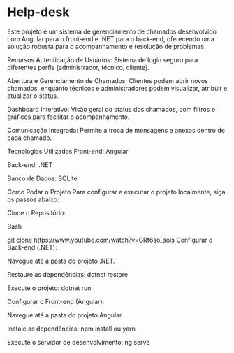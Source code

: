  <h1>Help-desk</h1>
Este projeto é um sistema de gerenciamento de chamados desenvolvido com Angular para o front-end e .NET para o back-end, oferecendo uma solução robusta para o acompanhamento e resolução de problemas.

Recursos
Autenticação de Usuários: Sistema de login seguro para diferentes perfis (administrador, técnico, cliente).

Abertura e Gerenciamento de Chamados: Clientes podem abrir novos chamados, enquanto técnicos e administradores podem visualizar, atribuir e atualizar o status.

Dashboard Interativo: Visão geral do status dos chamados, com filtros e gráficos para facilitar o acompanhamento.

Comunicação Integrada: Permite a troca de mensagens e anexos dentro de cada chamado.

Tecnologias Utilizadas
Front-end: Angular

Back-end: .NET

Banco de Dados: SQLite

Como Rodar o Projeto
Para configurar e executar o projeto localmente, siga os passos abaixo:

Clone o Repositório:

Bash

git clone https://www.youtube.com/watch?v=GRf6so_sois
Configurar o Back-end (.NET):

Navegue até a pasta do projeto .NET.

Restaure as dependências: dotnet restore

Execute o projeto: dotnet run

Configurar o Front-end (Angular):

Navegue até a pasta do projeto Angular.

Instale as dependências: npm install ou yarn

Execute o servidor de desenvolvimento: ng serve
